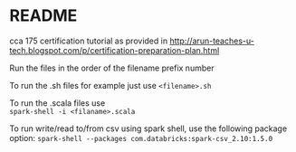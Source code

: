 # README #

cca 175 certification tutorial as provided in http://arun-teaches-u-tech.blogspot.com/p/certification-preparation-plan.html

Run the files in the order of the filename prefix number

To run the .sh files for example just use 
`<filename>.sh`

To run the .scala files use  
`spark-shell -i <filaname>.scala`

To run write/read to/from  csv using spark shell, use the following package option:
`spark-shell --packages com.databricks:spark-csv_2.10:1.5.0`
